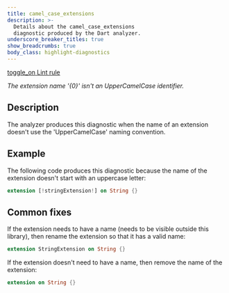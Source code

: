 ```yaml
---
title: camel_case_extensions
description: >-
  Details about the camel_case_extensions
  diagnostic produced by the Dart analyzer.
underscore_breaker_titles: true
show_breadcrumbs: true
body_class: highlight-diagnostics
---
```


<div class="tags">
  <a class="tag-label"
      href="/tools/linter-rules/camel_case_extensions"
      title="Learn about the lint rule that enables this diagnostic."
      aria-label="Learn about the lint rule that enables this diagnostic."
      target="_blank">
    <span class="material-symbols" aria-hidden="true">toggle_on</span>
    <span>Lint rule</span>
  </a>
</div>

_The extension name '{0}' isn't an UpperCamelCase identifier._

## Description

The analyzer produces this diagnostic when the name of an extension
doesn't use the 'UpperCamelCase' naming convention.

## Example

The following code produces this diagnostic because the name of the
extension doesn't start with an uppercase letter:

```dart
extension [!stringExtension!] on String {}
```

## Common fixes

If the extension needs to have a name (needs to be visible outside this
library), then rename the extension so that it has a valid name:

```dart
extension StringExtension on String {}
```

If the extension doesn't need to have a name, then remove the name of the
extension:

```dart
extension on String {}
```
